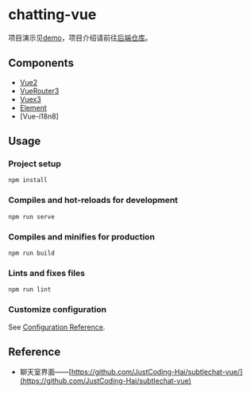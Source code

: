 # chatting-vue
项目演示见[demo](https://cdn.sxrekord.com/project/demo.gif)，项目介绍请前往[后端仓库](https://github.com/WebChatting/chatting)。

## Components
- [Vue2](https://v2.cn.vuejs.org/v2/guide/)
- [VueRouter3](https://v3.router.vuejs.org/zh/guide/)
- [Vuex3](https://v3.vuex.vuejs.org/zh/)
- [Element](https://element.eleme.io/#/zh-CN/component/installation)
- [Vue-i18n8]

## Usage
### Project setup
```
npm install
```

### Compiles and hot-reloads for development
```
npm run serve
```

### Compiles and minifies for production
```
npm run build
```

### Lints and fixes files
```
npm run lint
```

### Customize configuration
See [Configuration Reference](https://cli.vuejs.org/config/).

## Reference
- 聊天室界面——[https://github.com/JustCoding-Hai/subtlechat-vue/](https://github.com/JustCoding-Hai/subtlechat-vue)